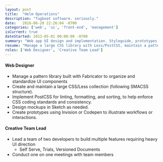 ```yaml
---
layout: post
title:  "Helm Operations"
description: "Tugboat software. seriously."
date:   2016-06-20 22:26:04 -0700
categories: ['web', 'ui', 'front-end', 'management']
isCurrent: true
dateStarted: 2013-05-01 00:00:00 -0700
summary: "Web app UI design and implementation. Styleguide, prototypes, LESS"
resume: "Manage a large CSS library with Less/PostCSS, maintain a pattern library of UI components built with Fabricator, design in Sketch or in-browser, and collaborate across multiple teams to implement and improve features."
roles: ['Web Designer', 'Creative Team Lead']
---
```


#### Web Designer

* Manage a pattern library built with Fabricator to organize and standardize UI components
* Create and maintain a large CSS/Less collection (following SMACSS structure).
* Implement PostCSS for linting, formatting, and sorting, to help enforce CSS coding standards and consistency.
* Design mockups in Sketch as needed.
* Create prototypes using Invision or Codepen to illustrate workflows or interactions.

#### Creative Team Lead

* Lead a team of two developers to build multiple features requiring heavy UI direction
  * Self Serve, Trials, Versioned Documents
* Conduct one on one meetings with team members
